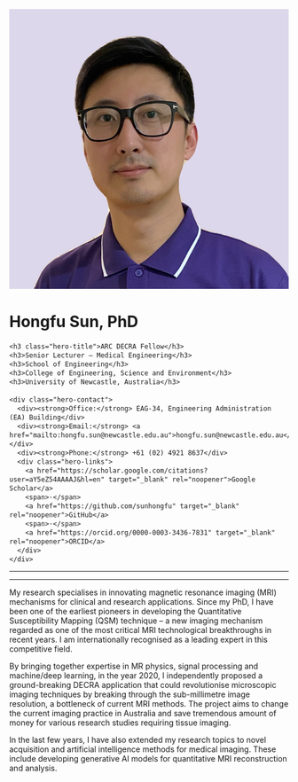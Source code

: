 <div class="hero-card">
  <img class="hero-photo" src="assets/profile.jpg" alt="Hongfu Sun" />

  <div class="hero-meta">
    <h1>Hongfu Sun, PhD</h1>

    <h3 class="hero-title">ARC DECRA Fellow</h3>
    <h3>Senior Lecturer – Medical Engineering</h3>
    <h3>School of Engineering</h3>
    <h3>College of Engineering, Science and Environment</h3>
    <h3>University of Newcastle, Australia</h3>

    <div class="hero-contact">
      <div><strong>Office:</strong> EAG-34, Engineering Administration (EA) Building</div>
      <div><strong>Email:</strong> <a href="mailto:hongfu.sun@newcastle.edu.au">hongfu.sun@newcastle.edu.au</a></div>
      <div><strong>Phone:</strong> +61 (02) 4921 8637</div>
      <div class="hero-links">
        <a href="https://scholar.google.com/citations?user=aY5eZ54AAAAJ&hl=en" target="_blank" rel="noopener">Google Scholar</a>
        <span>·</span>
        <a href="https://github.com/sunhongfu" target="_blank" rel="noopener">GitHub</a>
        <span>·</span>
        <a href="https://orcid.org/0000-0003-3436-7831" target="_blank" rel="noopener">ORCID</a>
      </div>
    </div>
  </div>
</div>

---

<!-- Keep your existing intro text below -->

---

My research specialises in innovating magnetic resonance imaging (MRI) mechanisms for clinical and research applications. Since my PhD, I have been one of the earliest pioneers in developing the Quantitative Susceptibility Mapping (QSM) technique – a new imaging mechanism regarded as one of the most critical MRI technological breakthroughs in recent years. I am internationally recognised as a leading expert in this competitive field. 
 
By bringing together expertise in MR physics, signal processing and machine/deep learning, in the year 2020, I independently proposed a ground-breaking DECRA application that could revolutionise microscopic imaging techniques by breaking through the sub-millimetre image resolution, a bottleneck of current MRI methods. The project aims to change the current imaging practice in Australia and save tremendous amount of money for various research studies requiring tissue imaging.

In the last few years, I have also extended my research topics to novel acquisition and artificial intelligence methods for medical imaging. These include developing generative AI models for quantitative MRI reconstruction and analysis.